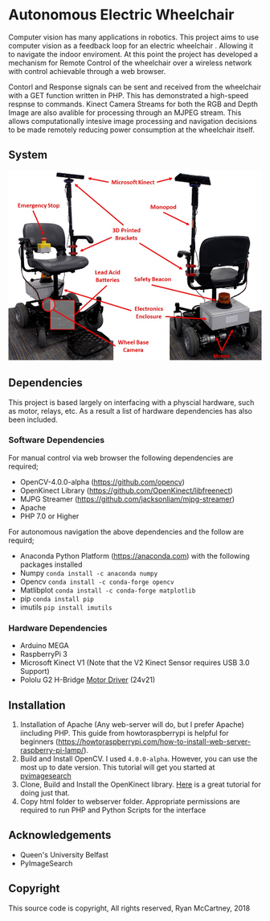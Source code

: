 # Autonomous Electric Wheelchair
Computer vision has many applications in robotics. This project aims to use computer vision as a feedback loop for an electric wheelchair . Allowing it to navigate the indoor enviroment. At this point the project has developed a mechanism for Remote Control of the wheelchair over a wireless network with control achievable through a web browser.

Contorl and Response signals can be sent and received from the wheelchair with a GET function written in PHP. This has demonstrated a high-speed respnse to commands. Kinect Camera Streams for both the RGB and Depth Image are also avalible for processing through an MJPEG stream. This allows computationally intesive image processing and navigation decisions to be made remotely reducing power consumption at the wheelchair itself. 

## System

![System](media/annotatedWheelchair.jpg)

## Dependencies
This project is based largely on interfacing with a physcial hardware, such as motor, relays, etc. As a result a list of hardware dependencies has also been included.

### Software Dependencies

For manual control via web browser the following dependencies are required;
* OpenCV-4.0.0-alpha (https://github.com/opencv)
* OpenKinect Library (https://github.com/OpenKinect/libfreenect)
* MJPG Streamer (https://github.com/jacksonliam/mjpg-streamer)
* Apache 
* PHP 7.0 or Higher

For autonomous navigation the above dependencies and the follow are requird;
* Anaconda Python Platform (https://anaconda.com) with the following packages installed
* Numpy `conda install -c anaconda numpy` 
* Opencv `conda install -c conda-forge opencv`
* Matlibplot `conda install -c conda-forge matplotlib`
* pip `conda install pip`
* imutils `pip install imutils`

### Hardware Dependencies
* Arduino MEGA
* RaspberryPi 3
* Microsoft Kinect V1 (Note that the V2 Kinect Sensor requires USB 3.0 Support)
* Pololu G2 H-Bridge [Motor Driver](https://www.pololu.com/product/2995) (24v21)  

## Installation

1. Installation of Apache (Any web-server will do, but I prefer Apache) iincluding PHP. This guide from howtoraspberrypi is helpful for beginners (https://howtoraspberrypi.com/how-to-install-web-server-raspberry-pi-lamp/).
1. Build and Install OpenCV. I used `4.0.0-alpha`. However, you can use the most up to date version. This tutorial will get you started at [pyimagesearch](https://www.pyimagesearch.com/2017/09/04/raspbian-stretch-install-opencv-3-python-on-your-raspberry-pi/)
1. Clone, Build and Install the OpenKinect library. [Here](https://naman5.wordpress.com/2014/06/24/experimenting-with-kinect-using-opencv-python-and-open-kinect-libfreenect/) is a great tutorial for doing just that.
1.  Copy html folder to webserver folder. Appropriate permissions are required to run PHP and Python Scripts for the interface

## Acknowledgements
* Queen's University Belfast
* PyImageSearch

## Copyright
This source code is copyright, All rights reserved, Ryan McCartney, 2018

